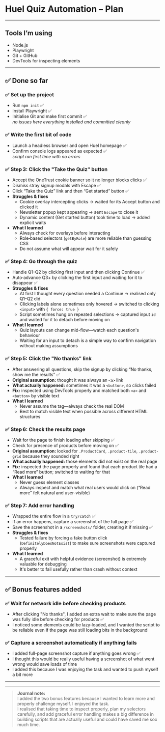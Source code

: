 # Huel Quiz Automation – Plan

---

## Tools I’m using
- Node.js  
- Playwright  
- Git + GitHub  
- DevTools for inspecting elements  

---

## ✅ Done so far

### ✅ Set up the project
- Run `npm init` ✅  
- Install Playwright ✅  
- Initialise Git and make first commit ✅  
  _no issues here everything installed and committed cleanly_

### ✅ Write the first bit of code
- Launch a headless browser and open Huel homepage ✅  
- Confirm console logs appeared as expected ✅  
  _script ran first time with no errors_

### ✅ Step 3: Click the "Take the Quiz" button
- Accept the OneTrust cookie banner so it no longer blocks clicks ✅  
- Dismiss stray signup modals with Escape ✅  
- Click “Take the Quiz” link and then “Get started” button ✅  
- **Struggles & fixes**  
  - Cookie overlay intercepting clicks → waited for its Accept button and clicked it  
  - Newsletter popup kept appearing → sent `Escape` to close it  
  - Dynamic content (Get started button) took time to load → added explicit waits  
- **What I learned**  
  - Always check for overlays before interacting  
  - Role‑based selectors (`getByRole`) are more reliable than guessing CSS  
  - Do not assume what will appear wait for it safely  

### ✅ Step 4: Go through the quiz
- Handle Q1–Q2 by clicking first input and then clicking Continue ✅  
- Auto‑advance Q3+ by clicking the first input and waiting for it to disappear ✅  
- **Struggles & fixes**  
  - At first I thought every question needed a Continue → realised only Q1–Q2 did  
  - Clicking labels alone sometimes only hovered → switched to clicking `<input>` with `{ force: true }`  
  - Script sometimes hung on repeated selections → captured input `id` and waited for it to detach before moving on  
- **What I learned**  
  - Quiz layouts can change mid-flow—watch each question's behaviour  
  - Waiting for an input to detach is a simple way to confirm navigation without making assumptions  

### ✅ Step 5: Click the "No thanks" link
- After answering all questions, skip the signup by clicking “No thanks, show me the results” ✅  
- **Original assumption:** thought it was always an `<a>` link  
- **What actually happened:** sometimes it was a `<button>`, so clicks failed  
- **Fix:** inspected using DevTools properly and matched both `<a>` and `<button>` by visible text  
- **What I learned**  
  - Never assume the tag—always check the real DOM  
  - Best to match visible text when possible across different HTML structures  

### ✅ Step 6: Check the results page
- Wait for the page to finish loading after skipping ✅  
- Check for presence of products before moving on ✅  
- **Original assumption:** looked for `.ProductCard`, `.product-tile`, `.product-grid` because they sounded right  
- **What actually happened:** those elements did not exist on the real page  
- **Fix:** inspected the page properly and found that each product tile had a “Read more” button; switched to waiting for that  
- **What I learned**  
  - Never guess element classes  
  - Always inspect and match what real users would click on (“Read more” felt natural and user-visible)

### ✅ Step 7: Add error handling
- Wrapped the entire flow in a `try/catch` ✅  
- If an error happens, capture a screenshot of the full page ✅  
- Save the screenshot in a `/screenshots/` folder, creating it if missing ✅  
- **Struggles & fixes**  
  - Tested failure by forcing a fake button click (`DefinitelyDoesNotExist`) to make sure screenshots were captured properly  
- **What I learned**  
  - A graceful exit with helpful evidence (screenshot) is extremely valuable for debugging  
  - It's better to fail usefully rather than crash without context  

---

## ✅ Bonus features added

### ✅ Wait for network idle before checking products
- After clicking "No thanks", I added an extra wait to make sure the page was fully idle before checking for products ✅  
- I noticed some elements could be lazy‑loaded, and I wanted the script to be reliable even if the page was still loading bits in the background  

### ✅ Capture a screenshot automatically if anything fails
- I added full-page screenshot capture if anything goes wrong ✅  
- I thought this would be really useful having a screenshot of what went wrong would save loads of time  
- I added this because I was enjoying the task and wanted to push myself a bit more  

---

---

> **Journal note:**  
> I added the two bonus features because I wanted to learn more and properly challenge myself. I enjoyed the task.  
> I realised that taking time to inspect properly, plan my selectors carefully, and add graceful error handling makes a big difference in building scripts that are actually useful and could have saved me soo much time.

